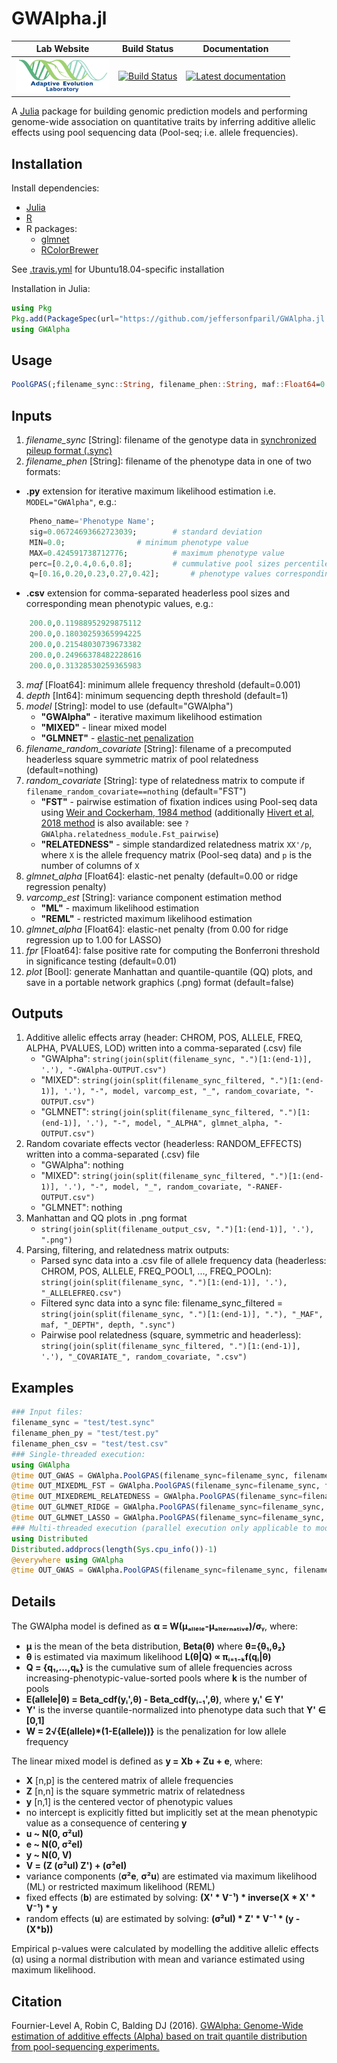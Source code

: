 # GWAlpha.jl

|                                                          **Lab Website**                                                          |                                                            **Build Status**                                                             |                                                                             **Documentation**                                                                             |
|:---------------------------------------------------------------------------------------------------------------------------------:|:---------------------------------------------------------------------------------------------------------------------------------------:|:-------------------------------------------------------------------------------------------------------------------------------------------------------------------------:|
| <a href="https://adaptive-evolution.biosciences.unimelb.edu.au/"><img src="misc/Adaptive Evolution Logo mod.png" width="150"></a> | [![Build Status](https://travis-ci.com/jeffersonfparil/GWAlpha.jl.svg?branch=master)](https://travis-ci.com/jeffersonfparil/GWAlpha.jl) | <a href="https://github.com/jeffersonfparil/GWAlpha.jl/wiki" target="_blank"><img src="https://img.shields.io/badge/docs-latest-blue.svg" alt="Latest documentation"></a> |

<!--- [![CircleCI](https://circleci.com/gh/jeffersonfparil/GWAlpha.svg?style=shield)](https://circleci.com/gh/jeffersonfparil/GWAlpha) --->

A [Julia](https://julialang.org/downloads/) package for building genomic prediction models and performing genome-wide association on quantitative traits by inferring additive allelic effects using pool sequencing data (Pool-seq; i.e. allele frequencies).

## Installation
Install dependencies:
- [Julia](https://julialang.org/downloads/)
- [R](https://www.r-project.org/)
- R packages:
  - [glmnet](https://cran.r-project.org/web/packages/glmnet/index.html)
  - [RColorBrewer](https://cran.r-project.org/web/packages/RColorBrewer/index.html)

See [.travis.yml](https://github.com/jeffersonfparil/GWAlpha.jl/tree/master/.travis.yml) for Ubuntu18.04-specific installation

Installation in Julia:
```julia
using Pkg
Pkg.add(PackageSpec(url="https://github.com/jeffersonfparil/GWAlpha.jl.git", rev="master"))
using GWAlpha
```

## Usage
```julia
PoolGPAS(;filename_sync::String, filename_phen::String, maf::Float64=0.001, depth::Int64=1, model::String=["GWAlpha", "MIXED", "GLMNET"][1], filename_random_covariate=nothing, random_covariate::String=["FST", "RELATEDNESS"][1], varcomp_est::String=["ML", "REML"][1], glmnet_alpha::Float64=collect(range(0.0,1.0,step=0.01,))[1], fpr::Float64=0.01, plot::Bool=false)
```

## Inputs
1. *filename_sync* [String]: filename of the genotype data in [synchronized pileup format (.sync)](https://sourceforge.net/p/popoolation2/wiki/Manual/)
2. *filename_phen* [String]: filename of the phenotype data in one of two formats:
- **.py** extension for iterative maximum likelihood estimation i.e. `MODEL="GWAlpha"`, e.g.:
```julia
	Pheno_name='Phenotype Name';
	sig=0.06724693662723039;		# standard deviation
	MIN=0.0;				# minimum phenotype value
	MAX=0.424591738712776;			# maximum phenotype value
	perc=[0.2,0.4,0.6,0.8];			# cummulative pool sizes percentiles excluding the last pool
	q=[0.16,0.20,0.23,0.27,0.42];		# phenotype values corresponding to each percentile
```
- **.csv** extension for comma-separated headerless pool sizes and corresponding mean phenotypic values, e.g.:
```julia
	200.0,0.11988952929875112
	200.0,0.18030259365994225
	200.0,0.21548030739673382
	200.0,0.24966378482228616
	200.0,0.31328530259365983
```
3. *maf* [Float64]: minimum allele frequency threshold (default=0.001)
4. *depth* [Int64]: minimum sequencing depth threshold (default=1)
5. *model* [String]: model to use (default="GWAlpha")
	- **"GWAlpha"** - iterative maximum likelihood estimation
	- **"MIXED"** - linear mixed model
	- **"GLMNET"** - [elastic-net penalization](https://web.stanford.edu/~hastie/Papers/glmnet.pdf)
6. *filename_random_covariate* [String]: filename of a precomputed headerless square symmetric matrix of pool relatedness (default=nothing)
7. *random_covariate* [String]: type of relatedness matrix to compute if `filename_random_covariate==nothing` (default="FST")
	- **"FST"** - pairwise estimation of fixation indices using Pool-seq data using [Weir and Cockerham, 1984 method](https://www.jstor.org/stable/2408641?seq=1) (additionally [Hivert et al, 2018 method](https://www.biorxiv.org/content/biorxiv/early/2018/03/20/282400.full.pdf) is also available: see `?GWAlpha.relatedness_module.Fst_pairwise`)
	- **"RELATEDNESS"** - simple standardized relatedness matrix `XX'/p`, where `X` is the allele frequency matrix (Pool-seq data) and `p` is the number of columns of `X`
8. *glmnet_alpha* [Float64]: elastic-net penalty (default=0.00 or ridge regression penalty)
9. *varcomp_est* [String]: variance component estimation method
	- **"ML"** - maximum likelihood estimation
	- **"REML"** - restricted maximum likelihood estimation
10. *glmnet_alpha* [Float64]: elastic-net penalty (from 0.00 for ridge regression up to 1.00 for LASSO)
11. *fpr* [Float64]: false positive rate for computing the Bonferroni threshold in significance testing (default=0.01)
12. *plot* [Bool]: generate Manhattan and quantile-quantile (QQ) plots, and save in a portable network graphics (.png) format (default=false)

## Outputs
1. Additive allelic effects array (header: CHROM, POS, ALLELE, FREQ, ALPHA, PVALUES, LOD) written into a comma-separated (.csv) file
	- "GWAlpha": `string(join(split(filename_sync, ".")[1:(end-1)], '.'), "-GWAlpha-OUTPUT.csv")`
	- "MIXED": `string(join(split(filename_sync_filtered, ".")[1:(end-1)], '.'), "-", model, varcomp_est, "_", random_covariate, "-OUTPUT.csv")`
	- "GLMNET": `string(join(split(filename_sync_filtered, ".")[1:(end-1)], '.'), "-", model, "_ALPHA", glmnet_alpha, "-OUTPUT.csv")`
2. Random covariate effects vector (headerless: RANDOM_EFFECTS) written into a comma-separated (.csv) file
	- "GWAlpha": nothing
	- "MIXED": `string(join(split(filename_sync_filtered, ".")[1:(end-1)], '.'), "-", model, "_", random_covariate, "-RANEF-OUTPUT.csv")`
	- "GLMNET": nothing
3. Manhattan and QQ plots in .png format
	- `string(join(split(filename_output_csv, ".")[1:(end-1)], '.'), ".png")`
4. Parsing, filtering, and relatedness matrix outputs:
	- Parsed sync data into a .csv file of allele frequency data (headerless: CHROM, POS, ALLELE, FREQ_POOL1, ..., FREQ_POOLn): `string(join(split(filename_sync, ".")[1:(end-1)], '.'), "_ALLELEFREQ.csv")`
	- Filtered sync data into a sync file: filename_sync_filtered = `string(join(split(filename_sync, ".")[1:(end-1)], "."), "_MAF", maf, "_DEPTH", depth, ".sync")`
	- Pairwise pool relatedness (square, symmetric and headerless): `string(join(split(filename_sync_filtered, ".")[1:(end-1)], '.'), "_COVARIATE_", random_covariate, ".csv")`

## Examples
```julia
### Input files:
filename_sync = "test/test.sync"
filename_phen_py = "test/test.py"
filename_phen_csv = "test/test.csv"
### Single-threaded execution:
using GWAlpha
@time OUT_GWAS = GWAlpha.PoolGPAS(filename_sync=filename_sync, filename_phen=filename_phen_py, maf=0.001, depth=10, model="GWAlpha", fpr=0.01, plot=true)
@time OUT_MIXEDML_FST = GWAlpha.PoolGPAS(filename_sync=filename_sync, filename_phen=filename_phen_csv, maf=0.001, depth=10, model="MIXED", random_covariate="FST", fpr=0.01, plot=true)
@time OUT_MIXEDREML_RELATEDNESS = GWAlpha.PoolGPAS(filename_sync=filename_sync, filename_phen=filename_phen_csv, maf=0.001, depth=10, model="MIXED", random_covariate="RELATEDNESS", varcomp_est="REML", fpr=0.01, plot=true)
@time OUT_GLMNET_RIDGE = GWAlpha.PoolGPAS(filename_sync=filename_sync, filename_phen=filename_phen_csv, maf=0.001, depth=10, model="GLMNET", glmnet_alpha=0.00, fpr=0.01, plot=true)
@time OUT_GLMNET_LASSO = GWAlpha.PoolGPAS(filename_sync=filename_sync, filename_phen=filename_phen_csv, maf=0.001, depth=10, model="GLMNET", glmnet_alpha=1.00, fpr=0.01, plot=true)
### Multi-threaded execution (parallel execution only applicable to model=="GWAlpha"):
using Distributed
Distributed.addprocs(length(Sys.cpu_info())-1)
@everywhere using GWAlpha
@time OUT_GWAS = GWAlpha.PoolGPAS(filename_sync=filename_sync, filename_phen=filename_phen_py, maf=0.001, depth=10, model="GWAlpha", fpr=0.01, plot=true)
```

## Details
The GWAlpha model is defined as **α = W(μₐₗₗₑₗₑ-μₐₗₜₑᵣₙₐₜᵢᵥₑ)/σᵧ**, where:
- **μ** is the mean of the beta distribution, **Beta(θ)** where **θ={θ₁,θ₂}**
- **θ** is estimated via maximum likelihood **L(θ|Q) ∝ πᵢ₌₁₋ₖf(qᵢ|θ)**
- **Q = {q₁,...,qₖ}** is the cumulative sum of allele frequencies across increasing-phenotypic-value-sorted pools where **k** is the number of pools
- **E(allele|θ) = Beta_cdf(yᵢ',θ) - Beta_cdf(yᵢ₋₁',θ)**, where **yᵢ' ∈ Y'**
- **Y'** is the inverse quantile-normalized into phenotype data such that **Y' ∈ [0,1]**
- **W = 2√{E(allele)*(1-E(allele))}** is the penalization for low allele frequency

The linear mixed model is defined as **y = Xb + Zu + e**, where:
- **X** [n,p] is the centered matrix of allele frequencies
- **Z** [n,n] is the square symmetric matrix of relatedness
- **y** [n,1] is the centered vector of phenotypic values
- no intercept is explicitly fitted but implicitly set at the mean phenotypic value as a consequence of centering **y**
- **u ~ N(0, σ²uI)**
- **e ~ N(0, σ²eI)**
- **y ~ N(0, V)**
- **V = (Z (σ²uI) Z') + (σ²eI)**
- variance components (**σ²e**, **σ²u**) are estimated via maximum likelihood (ML) or restricted maximum likelihood (REML)
- fixed effects (**b**) are estimated by solving: **(X' * V⁻¹) * inverse(X * X' * V⁻¹) * y**
- random effects (**u**) are estimated by solving: **(σ²uI) * Z' * V⁻¹ * (y - (X*b))**

Empirical p-values were calculated by modelling the additive allelic effects (α) using a normal distribution with mean and variance estimated using maximum likelihood.


## Citation
Fournier-Level A, Robin C, Balding DJ (2016). [GWAlpha: Genome-Wide estimation of additive effects (Alpha) based on trait quantile distribution from pool-sequencing experiments.](https://doi.org/10.1093/bioinformatics/btw805)

